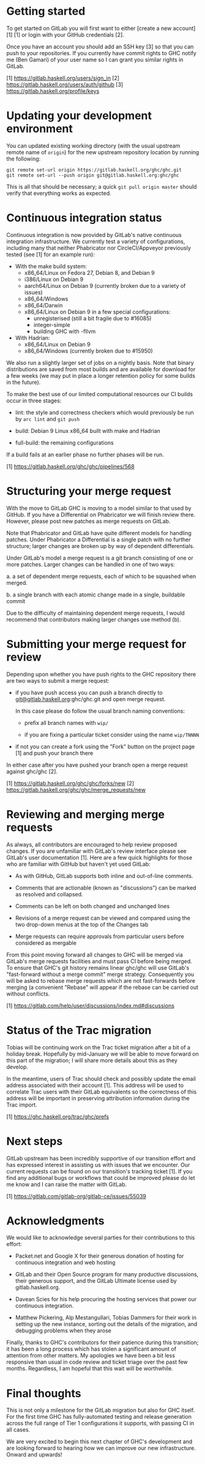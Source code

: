 # Getting started

To get started on GitLab you will first want to either [create a new account][1]
[1] or login with your GitHub credentials [2].

Once you have an account you should add an SSH key [3] so that you can push
to your repositories. If you currently have commit rights to GHC notify me
(Ben Gamari) of your user name so I can grant you similar rights in GitLab.


[1] https://gitlab.haskell.org/users/sign_in
[2] https://gitlab.haskell.org/users/auth/github
[3] https://gitlab.haskell.org/profile/keys


# Updating your development environment

You can updated existing working directory (with the usual upstream
remote name of `origin`) for the new upstream repository location by
running the following:

    git remote set-url origin https://gitlab.haskell.org/ghc/ghc.git
    git remote set-url --push origin git@gitlab.haskell.org:ghc/ghc

This is all that should be necessary; a quick `git pull origin master`
should verify that everything works as expected.


# Continuous integration status

Continuous integration is now provided by GitLab's native continuous
integration infrastructure. We currently test a variety of
configurations, including many that neither Phabricator nor
CircleCI/Appveyor previously tested (see [1] for an example run):

 * With the make build system:
    * x86_64/Linux on Fedora 27, Debian 8, and Debian 9
    * i386/Linux on Debian 9
    * aarch64/Linux on Debian 9 (currently broken due to a variety of
      issues)
    * x86_64/Windows
    * x86_64/Darwin
    * x86_64/Linux on Debian 9 in a few special configurations:
        * unregisterised (still a bit fragile due to #16085)
        * integer-simple
        * building GHC with -fllvm
 * With Hadrian:
    * x86_64/Linux on Debian 9
    * x86_64/Windows (currently broken due to #15950)

We also run a slightly larger set of jobs on a nightly basis. Note that
binary distributions are saved from most builds and are available for
download for a few weeks (we may put in place a longer retention policy
for some builds in the future).

To make the best use of our limited computational resources our CI
builds occur in three stages:

 * lint: the style and correctness checkers which would previously be
   run by `arc lint` and `git push`

 * build: Debian 9 Linux x86_64 built with make and Hadrian

 * full-build: the remaining configurations

If a build fails at an earlier phase no further phases will be run.


[1] https://gitlab.haskell.org/ghc/ghc/pipelines/568


# Structuring your merge request

With the move to GitLab GHC is moving to a model similar to that used by
GitHub. If you have a Differential on Phabricator we will finish review there.
However, please post new patches as merge requests on GitLab.

Note that Phabricator and GitLab have quite different models for
handling patches. Under Phabricator a Differential is a single patch
with no further structure; larger changes are broken up by way of
dependent differentials.

Under GitLab's model a merge request is a git branch consisting of
one or more patches. Larger changes can be handled in one of two ways:

 a. a set of dependent merge requests, each of which to be squashed when
    merged.

 b. a single branch with each atomic change made in a single, buildable
    commit

Due to the difficulty of maintaining dependent merge requests, I would
recommend that contributors making larger changes use method (b).


# Submitting your merge request for review

Depending upon whether you have push rights to the GHC repository there
are two ways to submit a merge request:

 * if you have push access you can push a branch directly to
   git@gitlab.haskell.org:ghc/ghc.git and open merge request.

   In this case please do follow the usual branch naming conventions:

     * prefix all branch names with `wip/`

     * if you are fixing a particular ticket consider using the name
       `wip/TNNNN`

 * if not you can create a fork using the "Fork" button on the project
   page [1] and push your branch there

In either case after you have pushed your branch open a merge request
against ghc/ghc [2].

[1] https://gitlab.haskell.org/ghc/ghc/forks/new
[2] https://gitlab.haskell.org/ghc/ghc/merge_requests/new


# Reviewing and merging merge requests

As always, all contributors are encouraged to help review proposed
changes. If you are unfamiliar with GitLab's review interface please see
GitLab's user documentation [1]. Here are a few quick highlights for
those who are familiar with GitHub but haven't yet used GitLab:

 * As with GitHub, GitLab supports both inline and out-of-line comments.

 * Comments that are actionable (known as "discussions") can be marked
   as resolved and collapsed.

 * Comments can be left on both changed and unchanged lines

 * Revisions of a merge request can be viewed and compared using the
   two drop-down menus at the top of the Changes tab

 * Merge requests can require approvals from particular users before
   considered as mergable

From this point moving forward all changes to GHC will be merged via
GitLab's merge requests facilities and must pass CI before being merged.
To ensure that GHC's git history remains linear ghc/ghc will use GitLab's
"fast-forward without a merge commit" merge strategy. Consequently you
will be asked to rebase merge
requests which are not fast-forwards before merging (a
convenient "Rebase" will appear if the rebase can be carried out without
conflicts.

[1] https://gitlab.com/help/user/discussions/index.md#discussions


# Status of the Trac migration

Tobias will be continuing work on the Trac ticket migration after a bit
of a holiday break. Hopefully by mid-January we will be able to move
forward on this part of the migration; I will share more details about
this as they develop.

In the meantime, users of Trac should check and possibly update the
email address associated with their account [1].  This address will be
used to correlate Trac users with their GitLab equivalents so the
correctness of this address will be important in preserving attribution
information during the Trac import.

[1] https://ghc.haskell.org/trac/ghc/prefs


# Next steps

GitLab upstream has been incredibly supportive of our transition effort
and has expressed interest in assisting us with issues that we encounter.
Our current requests can be found on our transition's tracking ticket [1].
If you find any additional bugs or workflows that could be improved
please do let me know and I can raise the matter with GitLab.


[1] https://gitlab.com/gitlab-org/gitlab-ce/issues/55039


# Acknowledgments

We would like to acknowledge several parties for their contributions to
this effort:

 * Packet.net and Google X for their generous donation of hosting for
   continuous integration and web hosting

 * GitLab and their Open Source program for many productive discussions,
   their generous support, and the GitLab Ultimate license used by
   gitlab.haskell.org.

 * Davean Scies for his help procuring the hosting services that power
   our continuous integration.

 * Matthew Pickering, Alp Mestangullari, Tobias Dammers for their work
   in setting up the new instance, sorting out the details of the
   migration, and debugging problems when they arose

Finally, thanks to GHC's contributors for their patience during this
transition; it has been a long process which has stolen a significant
amount of attention from other matters. My apologies we have been a bit
less responsive than usual in code review and ticket triage over the
past few months. Regardless, I am hopeful that this wait will be
worthwhile.


# Final thoughts

This is not only a milestone for the GitLab migration but also for GHC
itself. For the first time GHC has fully-automated testing and release
generation across the full range of Tier 1 configurations it supports,
with passing CI in all cases.

We are very excited to begin this next chapter of GHC's development and
are looking forward to hearing how we can improve our new
infrastructure. Onward and upwards!

